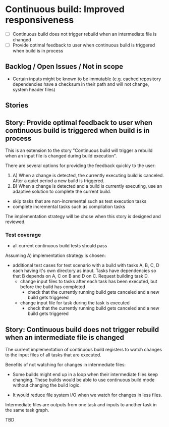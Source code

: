 # Continuous build: Improved responsiveness

- [ ] Continuous build does not trigger rebuild when an intermediate file is changed
- [ ] Provide optimal feedback to user when continuous build is triggered when build is in process

## Backlog / Open Issues / Not in scope

- Certain inputs might be known to be immutable (e.g. cached repository dependencies have a checksum in their path and will not change, system header files)

## Stories

## Story: Provide optimal feedback to user when continuous build is triggered when build is in process

This is an extension to the story "Continuous build will trigger a rebuild when an input file is changed during build execution".

There are several options for providing the feedback quickly to the user:

1. A) When a change is detected, the currently executing build is canceled. After a quiet period a new build is triggered.
2. B) When a change is detected and a build is currently executing, use an adaptive solution to complete the current build.
  - skip tasks that are non-incremental such as test execution tasks
  - complete incremental tasks such as compilation tasks

The implementation strategy will be chose when this story is designed and reviewed.

### Test coverage

- all current continuous build tests should pass

Assuming A) implementation strategy is chosen:
- additional test cases for test scenario with a build with tasks A, B, C, D each having it's own directory as input. Tasks have dependencies so that B depends on A, C on B and D on C. Request building task D.
  - change input files to tasks after each task has been executed, but before the build has completed
    - check that the currently running build gets canceled and a new build gets triggered
  - change input file for task during the task is executed
    - check that the currently running build gets canceled and a new build gets triggered

## Story: Continuous build does not trigger rebuild when an intermediate file is changed

The current implementation of continuous build registers to watch changes to the input files of all tasks that are executed.

Benefits of not watching for changes in intermediate files:
- Some builds might end up in a loop when their intermediate files keep changing. These builds would be able to use continuous build mode without changing the build logic.

- It would reduce file system I/O when we watch for changes in less files.

Intermediate files are outputs from one task and inputs to another task in the same task graph.

TBD
